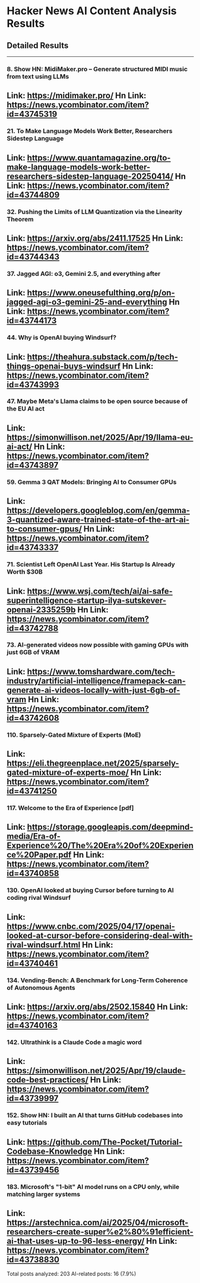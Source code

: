 # Hacker News AI Content Analysis Results

## Detailed Results

------
### 8. Show HN: MidiMaker.pro – Generate structured MIDI music from text using LLMs
Link: https://midimaker.pro/
Hn Link: https://news.ycombinator.com/item?id=43745319
------
### 21. To Make Language Models Work Better, Researchers Sidestep Language
Link: https://www.quantamagazine.org/to-make-language-models-work-better-researchers-sidestep-language-20250414/
Hn Link: https://news.ycombinator.com/item?id=43744809
------
### 32. Pushing the Limits of LLM Quantization via the Linearity Theorem
Link: https://arxiv.org/abs/2411.17525
Hn Link: https://news.ycombinator.com/item?id=43744343
------
### 37. Jagged AGI: o3, Gemini 2.5, and everything after
Link: https://www.oneusefulthing.org/p/on-jagged-agi-o3-gemini-25-and-everything
Hn Link: https://news.ycombinator.com/item?id=43744173
------
### 44. Why is OpenAI buying Windsurf?
Link: https://theahura.substack.com/p/tech-things-openai-buys-windsurf
Hn Link: https://news.ycombinator.com/item?id=43743993
------
### 47. Maybe Meta's Llama claims to be open source because of the EU AI act
Link: https://simonwillison.net/2025/Apr/19/llama-eu-ai-act/
Hn Link: https://news.ycombinator.com/item?id=43743897
------
### 59. Gemma 3 QAT Models: Bringing AI to Consumer GPUs
Link: https://developers.googleblog.com/en/gemma-3-quantized-aware-trained-state-of-the-art-ai-to-consumer-gpus/
Hn Link: https://news.ycombinator.com/item?id=43743337
------
### 71. Scientist Left OpenAI Last Year. His Startup Is Already Worth $30B
Link: https://www.wsj.com/tech/ai/ai-safe-superintelligence-startup-ilya-sutskever-openai-2335259b
Hn Link: https://news.ycombinator.com/item?id=43742788
------
### 73. AI-generated videos now possible with gaming GPUs with just 6GB of VRAM
Link: https://www.tomshardware.com/tech-industry/artificial-intelligence/framepack-can-generate-ai-videos-locally-with-just-6gb-of-vram
Hn Link: https://news.ycombinator.com/item?id=43742608
------
### 110. Sparsely-Gated Mixture of Experts (MoE)
Link: https://eli.thegreenplace.net/2025/sparsely-gated-mixture-of-experts-moe/
Hn Link: https://news.ycombinator.com/item?id=43741250
------
### 117. Welcome to the Era of Experience [pdf]
Link: https://storage.googleapis.com/deepmind-media/Era-of-Experience%20/The%20Era%20of%20Experience%20Paper.pdf
Hn Link: https://news.ycombinator.com/item?id=43740858
------
### 130. OpenAI looked at buying Cursor before turning to AI coding rival Windsurf
Link: https://www.cnbc.com/2025/04/17/openai-looked-at-cursor-before-considering-deal-with-rival-windsurf.html
Hn Link: https://news.ycombinator.com/item?id=43740461
------
### 134. Vending-Bench: A Benchmark for Long-Term Coherence of Autonomous Agents
Link: https://arxiv.org/abs/2502.15840
Hn Link: https://news.ycombinator.com/item?id=43740163
------
### 142. Ultrathink is a Claude Code a magic word
Link: https://simonwillison.net/2025/Apr/19/claude-code-best-practices/
Hn Link: https://news.ycombinator.com/item?id=43739997
------
### 152. Show HN: I built an AI that turns GitHub codebases into easy tutorials
Link: https://github.com/The-Pocket/Tutorial-Codebase-Knowledge
Hn Link: https://news.ycombinator.com/item?id=43739456
------
### 183. Microsoft's "1‑bit" AI model runs on a CPU only, while matching larger systems
Link: https://arstechnica.com/ai/2025/04/microsoft-researchers-create-super%e2%80%91efficient-ai-that-uses-up-to-96-less-energy/
Hn Link: https://news.ycombinator.com/item?id=43738830
------
Total posts analyzed: 203
AI-related posts: 16 (7.9%)

